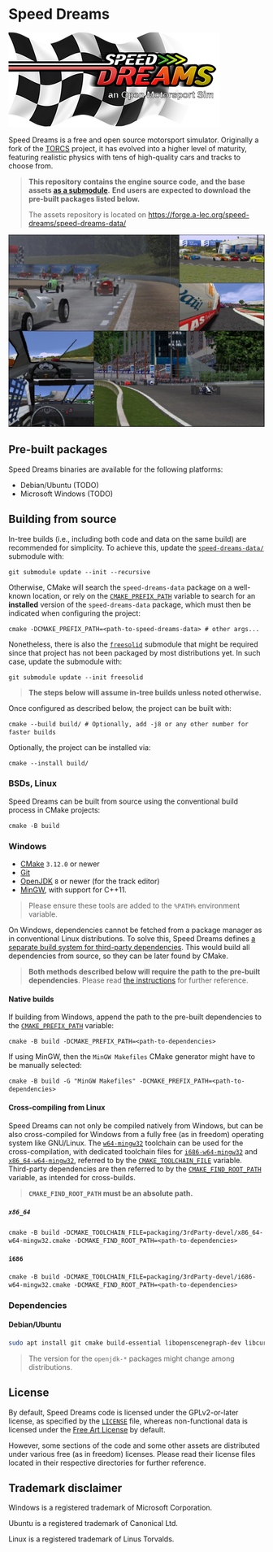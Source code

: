 # Speed Dreams

![Speed Dreams logo](./doc/readme/sd-logo.png)

Speed Dreams is a free and open source motorsport simulator. Originally
a fork of the [TORCS](https://torcs.sourceforge.net/) project,
it has evolved into a higher level of maturity, featuring realistic physics
with tens of high-quality cars and tracks to choose from.

> **This repository contains the engine source code,**
> **and the base assets [as a submodule](./speed-dreams-data/).**
> **End users are expected to download the pre-built packages listed below.**
>
> The assets repository is located on
> https://forge.a-lec.org/speed-dreams/speed-dreams-data/

![A collage of in-game screenshots](./doc/readme/collage.jpg)

## Pre-built packages

Speed Dreams binaries are available for the following platforms:

- Debian/Ubuntu (TODO)
- Microsoft Windows (TODO)

## Building from source

In-tree builds (i.e., including both code and data on the same build)
are recommended for simplicity. To achieve this, update the
[`speed-dreams-data/`](./speed-dreams-data/) submodule with:

```
git submodule update --init --recursive
```

Otherwise, CMake will search the `speed-dreams-data` package on a
well-known location, or rely on the
[`CMAKE_PREFIX_PATH`](https://cmake.org/cmake/help/latest/variable/CMAKE_PREFIX_PATH.html)
variable to search for an **installed** version of the `speed-dreams-data`
package, which must then be indicated when configuring the project:

```
cmake -DCMAKE_PREFIX_PATH=<path-to-speed-dreams-data> # other args...
```

Nonetheless, there is also the [`freesolid`](./freesolid/) submodule that might
be required since that project has not been packaged by most distributions yet.
In such case, update the submodule with:

```
git submodule update --init freesolid
```

> **The steps below will assume in-tree builds unless noted otherwise.**

Once configured as described below, the project can be built with:

```
cmake --build build/ # Optionally, add -j8 or any other number for faster builds
```

Optionally, the project can be installed via:

```
cmake --install build/
```

### BSDs, Linux

Speed Dreams can be built from source using the conventional build process
in CMake projects:

```
cmake -B build
```

### Windows

- [CMake](https://cmake.org/download/#latest) `3.12.0` or newer
- [Git](https://git-scm.com/download/win)
- [OpenJDK](https://jdk.java.net/) `8` or newer (for the track editor)
- [MinGW](https://winlibs.com/), with support for C++11.

> Please ensure these tools are added to the `%PATH%` environment variable.

On Windows, dependencies cannot be fetched from a package manager as in
conventional Linux distributions. To solve this, Speed Dreams defines
[a separate build system for third-party dependencies](./packaging/3rdParty-devel/).
This would build all dependencies from source, so they can be later found
by CMake.

> **Both methods described below will require the path to the pre-built**
> **dependencies**.
> Please read [the instructions](./packaging/3rdParty-devel/README.md)
> for further reference.

#### Native builds

If building from Windows, append the path to the pre-built dependencies to
the
[`CMAKE_PREFIX_PATH`](https://cmake.org/cmake/help/latest/variable/CMAKE_PREFIX_PATH.html)
variable:

```
cmake -B build -DCMAKE_PREFIX_PATH=<path-to-dependencies>
```

If using MinGW, then the `MinGW Makefiles` CMake generator might have to be
manually selected:

```
cmake -B build -G "MinGW Makefiles" -DCMAKE_PREFIX_PATH=<path-to-dependencies>
```

#### Cross-compiling from Linux

Speed Dreams can not only be compiled natively from Windows, but can be also
cross-compiled for Windows from a fully free (as in freedom) operating
system like GNU/Linux. The
[`w64-mingw32`](https://git.code.sf.net/p/mingw-w64/mingw-w64)
toolchain can be used for the cross-compilation, with dedicated
toolchain files for
[`i686-w64-mingw32`](./packaging/3rdParty-devel/i686-w64-mingw32.cmake)
and
[`x86_64-w64-mingw32`](./packaging/3rdParty-devel/x86_64-w64-mingw32.cmake),
referred to by the
[`CMAKE_TOOLCHAIN_FILE`](https://cmake.org/cmake/help/latest/variable/CMAKE_TOOLCHAIN_FILE.html)
variable. Third-party dependencies are then referred to by the
[`CMAKE_FIND_ROOT_PATH`](https://cmake.org/cmake/help/latest/variable/CMAKE_FIND_ROOT_PATH.html)
variable, as intended for cross-builds.

> **`CMAKE_FIND_ROOT_PATH` must be an absolute path.**

##### `x86_64`

```
cmake -B build -DCMAKE_TOOLCHAIN_FILE=packaging/3rdParty-devel/x86_64-w64-mingw32.cmake -DCMAKE_FIND_ROOT_PATH=<path-to-dependencies>
```

#### `i686`

```
cmake -B build -DCMAKE_TOOLCHAIN_FILE=packaging/3rdParty-devel/i686-w64-mingw32.cmake -DCMAKE_FIND_ROOT_PATH=<path-to-dependencies>
```

### Dependencies

#### Debian/Ubuntu

```sh
sudo apt install git cmake build-essential libopenscenegraph-dev libcurl4-gnutls-dev libsdl2-dev libsdl2-mixer-dev librhash-dev libenet-dev libpng-dev libjpeg-dev zlib1g-dev libminizip-dev libopenal-dev libplib-dev libexpat1-dev libcjson-dev openjdk-17-jdk openjdk-17-jre
```

> The version for the `openjdk-*` packages might change among distributions.

## License

By default, Speed Dreams code is licensed under the GPLv2-or-later license,
as specified by the [`LICENSE`](./LICENSE) file, whereas non-functional data
is licensed under the [Free Art License](http://artlibre.org/) by default.

However, some sections of the code and some other assets are distributed under
various free (as in freedom) licenses. Please read their license files
located in their respective directories for further reference.

## Trademark disclaimer

Windows is a registered trademark of Microsoft Corporation.

Ubuntu is a registered trademark of Canonical Ltd.

Linux is a registered trademark of Linus Torvalds.
